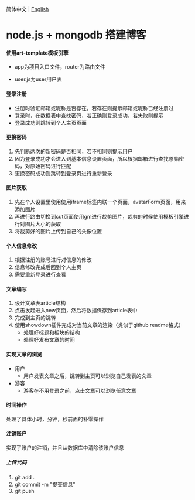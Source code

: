 简体中文 | [English](./README.zh-English.md) 

<div style="backgroung:#00a39f;align:center">

</div>

# node.js + mongodb 搭建博客

#### 使用art-template模板引擎

- app为项目入口文件，router为路由文件

- user.js为user用户表

#### 登录注册
- 注册时验证邮箱或昵称是否存在，若存在则提示邮箱或昵称已经注册过
- 登录时，在数据表中查找密码，若正确则登录成功，若失败则提示
- 登录成功则跳转到个人主页页面

#### 更换密码

1. 先判断两次的新密码是否相同，若不相同则提示用户
2. 因为登录成功才会进入到基本信息设置页面，所以根据邮箱进行查找原始密码，对原始密码进行匹配
3. 更换密码成功则跳转到登录页进行重新登录

#### 图片获取
1. 先在个人设置里使用使用iframe标签内联一个页面，avatarForm页面，用来添加图片
2. 再进行路由切换到cut页面使用gm进行裁剪图片，裁剪的时候使用模板引擎进行对图片大小的获取
3. 将裁剪好的图片上传到自己的头像位置

#### 个人信息修改
1. 根据注册的账号进行对信息的修改
2. 信息修改完成后回到个人主页
3. 需要重新登录进行查看

#### 文章编写
1. 设计文章表article结构
2. 点击发起进入new页面，然后将数据保存到article表中
3. 完成到主页的跳转
4. 使用showdown插件完成对当前文章的渲染（类似于github readme格式）
    - 处理好标题和板块的结构
    - 处理好发布文章的时间

#### 实现文章的浏览
- 用户
    * 用户发表文章之后，跳转到主页可以浏览自己发表的文章
- 游客
    * 游客在不用登录之前，点击文章可以浏览任意文章

#### 时间操作
处理了具体小时，分钟，秒前面的补零操作

#### 注销账户
实现了账户的注销，并且从数据库中清除该账户信息
##### 上传代码
1. git add .
2. git commit -m "提交信息"
3. git push

